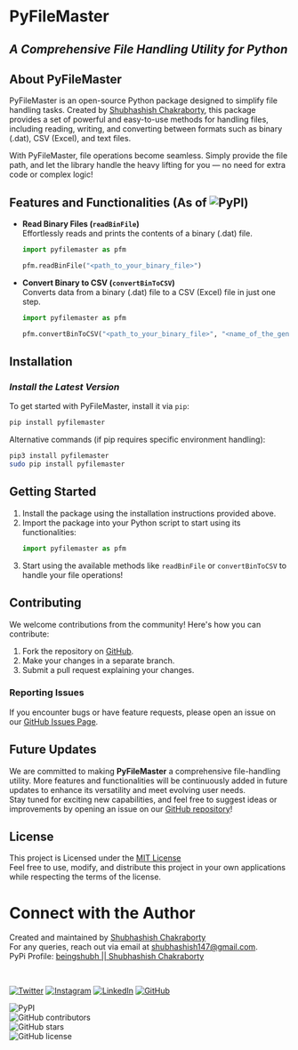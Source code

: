# **PyFileMaster**

## *A Comprehensive File Handling Utility for Python*

## **About PyFileMaster**
PyFileMaster is an open-source Python package designed to simplify file handling tasks. Created by [Shubhashish Chakraborty](https://shubhlinks.vercel.app/), this package provides a set of powerful and easy-to-use methods for handling files, including reading, writing, and converting between formats such as binary (.dat), CSV (Excel), and text files.

With PyFileMaster, file operations become seamless. Simply provide the file path, and let the library handle the heavy lifting for you — no need for extra code or complex logic!

## **Features and Functionalities (As of ![PyPI](https://img.shields.io/pypi/v/pyfilemaster))**
- **Read Binary Files (`readBinFile`)**  
  Effortlessly reads and prints the contents of a binary (.dat) file.
  ```python
  import pyfilemaster as pfm

  pfm.readBinFile("<path_to_your_binary_file>")

- **Convert Binary to CSV (`convertBinToCSV`)**  
  Converts data from a binary (.dat) file to a CSV (Excel) file in just one step.
  ```python
  import pyfilemaster as pfm

  pfm.convertBinToCSV("<path_to_your_binary_file>", "<name_of_the_generated_csv_file>")

  ```

## **Installation**
### *Install the Latest Version*
To get started with PyFileMaster, install it via `pip`:

```bash
pip install pyfilemaster
```
Alternative commands (if pip requires specific environment handling):
```bash
pip3 install pyfilemaster
sudo pip install pyfilemaster
```

## **Getting Started**

1. Install the package using the installation instructions provided above.
2. Import the package into your Python script to start using its functionalities:
   ```python
   import pyfilemaster as pfm
   ```
3. Start using the available methods like `readBinFile` or `convertBinToCSV` to handle your file operations!


## **Contributing**

We welcome contributions from the community! Here's how you can contribute:

1. Fork the repository on [GitHub](https://www.github.com/Shubhashish-Chakraborty/pyfilemaster).
2. Make your changes in a separate branch.
3. Submit a pull request explaining your changes.

### **Reporting Issues**

If you encounter bugs or have feature requests, please open an issue on our [GitHub Issues Page](https://github.com/Shubhashish-Chakraborty/pyfilemaster/issues).

## **Future Updates**
We are committed to making **PyFileMaster** a comprehensive file-handling utility. More features and functionalities will be continuously added in future updates to enhance its versatility and meet evolving user needs. <br/>
Stay tuned for exciting new capabilities, and feel free to suggest ideas or improvements by opening an issue on our [GitHub repository](https://www.github.com/Shubhashish-Chakraborty/pyfilemaster)!

## **License**

This project is Licensed under the [MIT License](LICENSE) <br/>
Feel free to use, modify, and distribute this project in your own applications while respecting the terms of the license.

# **Connect with the Author**

Created and maintained by [Shubhashish Chakraborty](https://shubhlinks.vercel.app) <br/>
For any queries, reach out via email at shubhashish147@gmail.com. <br/>
PyPi Profile: [beingshubh || Shubhashish Chakraborty](https://pypi.org/user/beingshubh/)

<br/>

[![Twitter](https://img.shields.io/badge/Twitter-%231DA1F2.svg?logo=Twitter&logoColor=white)](https://twitter.com/__Shubhashish__)
[![Instagram](https://img.shields.io/badge/Instagram-%23E4405F.svg?logo=Instagram&logoColor=white)](https://instagram.com/___shubhashish___)
[![LinkedIn](https://img.shields.io/badge/LinkedIn-%230077B5.svg?logo=linkedin&logoColor=white)](https://linkedin.com/in/shubhashish-chakraborty)
[![GitHub](https://img.shields.io/badge/GitHub-%2312100E.svg?logo=github&logoColor=white)](https://github.com/Shubhashish-Chakraborty)

![PyPI](https://img.shields.io/pypi/v/pyfilemaster)  
![GitHub contributors](https://img.shields.io/github/contributors/Shubhashish-Chakraborty/pyfilemaster)  
![GitHub stars](https://img.shields.io/github/stars/Shubhashish-Chakraborty/pyfilemaster)  
![GitHub license](https://img.shields.io/github/license/Shubhashish-Chakraborty/pyfilemaster)  
